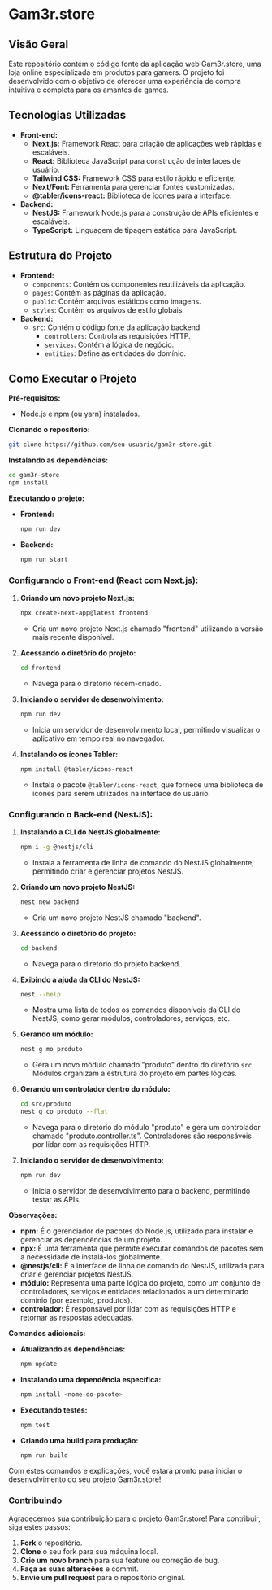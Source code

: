 # **Gam3r.store**

## **Visão Geral**

Este repositório contém o código fonte da aplicação web Gam3r.store, uma loja online especializada em produtos para gamers. O projeto foi desenvolvido com o objetivo de oferecer uma experiência de compra intuitiva e completa para os amantes de games.

## **Tecnologias Utilizadas**

* **Front-end:**
    * **Next.js:** Framework React para criação de aplicações web rápidas e escaláveis.
    * **React:** Biblioteca JavaScript para construção de interfaces de usuário.
    * **Tailwind CSS:** Framework CSS para estilo rápido e eficiente.
    * **Next/Font:** Ferramenta para gerenciar fontes customizadas.
    * **@tabler/icons-react:** Biblioteca de ícones para a interface.
* **Backend:**
    * **NestJS:** Framework Node.js para a construção de APIs eficientes e escaláveis.
    * **TypeScript:** Linguagem de tipagem estática para JavaScript.

## **Estrutura do Projeto**

* **Frontend:**
    * `components`: Contém os componentes reutilizáveis da aplicação.
    * `pages`: Contém as páginas da aplicação.
    * `public`: Contém arquivos estáticos como imagens.
    * `styles`: Contém os arquivos de estilo globais.
* **Backend:**
    * `src`: Contém o código fonte da aplicação backend.
        * `controllers`: Controla as requisições HTTP.
        * `services`: Contém a lógica de negócio.
        * `entities`: Define as entidades do domínio.

## **Como Executar o Projeto**

**Pré-requisitos:**
* Node.js e npm (ou yarn) instalados.

**Clonando o repositório:**
```bash
git clone https://github.com/seu-usuario/gam3r-store.git
```

**Instalando as dependências:**
```bash
cd gam3r-store
npm install
```

**Executando o projeto:**
* **Frontend:**
    ```bash
    npm run dev
    ```
* **Backend:**
    ```bash
    npm run start
    ```

### **Configurando o Front-end (React com Next.js):**

1. **Criando um novo projeto Next.js:**
   ```bash
   npx create-next-app@latest frontend
   ```
   * Cria um novo projeto Next.js chamado "frontend" utilizando a versão mais recente disponível.

2. **Acessando o diretório do projeto:**
   ```bash
   cd frontend
   ```
   * Navega para o diretório recém-criado.

3. **Iniciando o servidor de desenvolvimento:**
   ```bash
   npm run dev
   ```
   * Inicia um servidor de desenvolvimento local, permitindo visualizar o aplicativo em tempo real no navegador.

4. **Instalando os ícones Tabler:**
   ```bash
   npm install @tabler/icons-react
   ```
   * Instala o pacote `@tabler/icons-react`, que fornece uma biblioteca de ícones para serem utilizados na interface do usuário.

### **Configurando o Back-end (NestJS):**

1. **Instalando a CLI do NestJS globalmente:**
   ```bash
   npm i -g @nestjs/cli
   ```
   * Instala a ferramenta de linha de comando do NestJS globalmente, permitindo criar e gerenciar projetos NestJS.

2. **Criando um novo projeto NestJS:**
   ```bash
   nest new backend
   ```
   * Cria um novo projeto NestJS chamado "backend".

3. **Acessando o diretório do projeto:**
   ```bash
   cd backend
   ```
   * Navega para o diretório do projeto backend.

4. **Exibindo a ajuda da CLI do NestJS:**
   ```bash
   nest --help
   ```
   * Mostra uma lista de todos os comandos disponíveis da CLI do NestJS, como gerar módulos, controladores, serviços, etc.

5. **Gerando um módulo:**
   ```bash
   nest g mo produto
   ```
   * Gera um novo módulo chamado "produto" dentro do diretório `src`. Módulos organizam a estrutura do projeto em partes lógicas.

6. **Gerando um controlador dentro do módulo:**
   ```bash
   cd src/produto
   nest g co produto --flat
   ```
   * Navega para o diretório do módulo "produto" e gera um controlador chamado "produto.controller.ts". Controladores são responsáveis por lidar com as requisições HTTP.

7. **Iniciando o servidor de desenvolvimento:**
   ```bash
   npm run dev
   ```
   * Inicia o servidor de desenvolvimento para o backend, permitindo testar as APIs.

**Observações:**

* **npm:** É o gerenciador de pacotes do Node.js, utilizado para instalar e gerenciar as dependências de um projeto.
* **npx:** É uma ferramenta que permite executar comandos de pacotes sem a necessidade de instalá-los globalmente.
* **@nestjs/cli:** É a interface de linha de comando do NestJS, utilizada para criar e gerenciar projetos NestJS.
* **módulo:** Representa uma parte lógica do projeto, como um conjunto de controladores, serviços e entidades relacionados a um determinado domínio (por exemplo, produtos).
* **controlador:** É responsável por lidar com as requisições HTTP e retornar as respostas adequadas.

**Comandos adicionais:**

* **Atualizando as dependências:**
   ```bash
   npm update
   ```
* **Instalando uma dependência específica:**
   ```bash
   npm install <nome-do-pacote>
   ```
* **Executando testes:**
   ```bash
   npm test
   ```
* **Criando uma build para produção:**
   ```bash
   npm run build
   ```

Com estes comandos e explicações, você estará pronto para iniciar o desenvolvimento do seu projeto Gam3r.store!

### **Contribuindo**

Agradecemos sua contribuição para o projeto Gam3r.store! Para contribuir, siga estes passos:

1. **Fork** o repositório.
2. **Clone** o seu fork para sua máquina local.
3. **Crie um novo branch** para sua feature ou correção de bug.
4. **Faça as suas alterações** e commit.
5. **Envie um pull request** para o repositório original.
